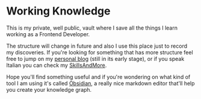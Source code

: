 # Working Knowledge
This is my private, well public, vault where I save all the things I learn working as a Frontend Developer.

The structure will change in future and also I use this place just to record my discoveries. If you're looking for something that has more structure feel free to jump on my [personal blog](https://cupofcraft.dev/) (still in its early stage), or if you speak Italian you can check my [SkillsAndMore](https://skillsandmore.org).

Hope you'll find something useful and if you're wondering on what kind of tool I am using it's called [Obsidian](https://obsidian.md/), a really nice markdown editor that'll help you create your knowledge graph.
